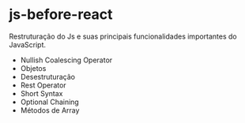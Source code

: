 # js-before-react
Restruturação do Js e suas principais funcionalidades importantes do JavaScript. 

- Nullish Coalescing Operator
- Objetos
- Desestruturação 
- Rest Operator 
- Short Syntax
- Optional Chaining 
- Métodos de Array

